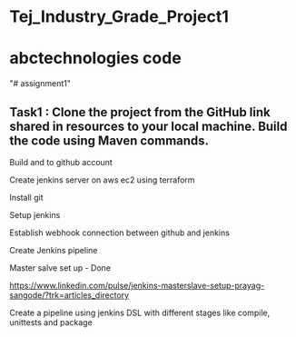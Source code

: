 # Tej_Industry_Grade_Project1

# abctechnologies code
"# assignment1"


## Task1 : Clone the project from the GitHub link shared in resources to your local machine. Build the code using Maven commands.

Build and to github account 

Create jenkins server on aws ec2 using terraform 

Install git 

Setup jenkins 

Establish webhook connection between github and jenkins 

Create Jenkins pipeline 

Master salve set up  -  Done 

https://www.linkedin.com/pulse/jenkins-masterslave-setup-prayag-sangode/?trk=articles_directory


Create a pipeline using jenkins DSL with different stages like compile, unittests and package 





